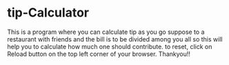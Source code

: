 # tip-Calculator
This is a program where you can calculate tip as you go suppose to a restaurant with friends and the bill is to be divided among you all so this will help you to calculate how much one should contribute.
to reset, click on Reload button on the top left corner of your browser.
Thankyou!!
